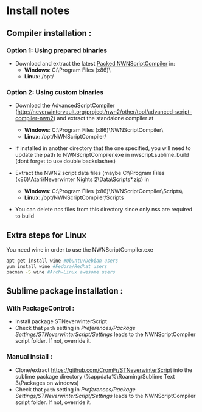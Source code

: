 # Install notes

## Compiler installation :


### Option 1: Using prepared binaries
- Download and extract the latest [Packed NWNScriptCompiler](https://github.com/CromFr/STNeverwinterScript/releases) in:
	- **Windows**: C:\Program Files (x86)\
	- **Linux**: /opt/


### Option 2: Using custom binaries

- Download the AdvancedScriptCompiler (http://neverwintervault.org/project/nwn2/other/tool/advanced-script-compiler-nwn2) and extract the standalone compiler at
	- **Windows**: C:\Program Files (x86)\NWNScriptCompiler\
	- **Linux**: /opt/NWNScriptCompiler/
	
- If installed in another directory that the one specified, you will need to update the path to NWNScriptCompiler.exe in nwscript.sublime_build (dont forget to use double backslashes)

- Extract the NWN2 script data files (maybe C:\Program Files (x86)\Atari\Neverwinter Nights 2\Data\Scripts*.zip) in
	- **Windows**: C:\Program Files (x86)\NWNScriptCompiler\Scripts\
	- **Linux**: /opt/NWNScriptCompiler/Scripts

- You can delete ncs files from this directory since only nss are required to build

## Extra steps for Linux
You need wine in order to use the NWNScriptCompiler.exe
```bash
apt-get install wine #Ubuntu/Debian users
yum install wine #Fedora/Redhat users
pacman -S wine #Arch-Linux awesome users
```

## Sublime package installation :

### With PackageControl :
- Install package STNeverwinterScript
- Check that `path` setting in _Preferences/Package Settings/STNeverwinterScript/Settings_ leads to the NWNScriptCompiler script folder. If not, override it.

### Manual install :
- Clone/extract https://github.com/CromFr/STNeverwinterScript into the sublime package directory (%appdata%\Roaming\Sublime Text 3\Packages on windows)
- Check that `path` setting in _Preferences/Package Settings/STNeverwinterScript/Settings_ leads to the NWNScriptCompiler script folder. If not, override it.
